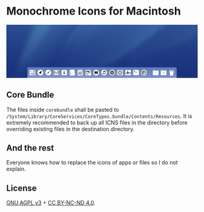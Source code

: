 # Monochrome Icons for Macintosh

![img](/preview-01.png)

## Core Bundle

The files inside `corebundle` shall be pasted to `/System/Library/CoreServices/CoreTypes.bundle/Contents/Resources`. It is extremely recommended to back up all ICNS files in the directory before overriding existing files in the destination directory.

## And the rest

Everyone knows how to replace the icons of apps or files so I do not explain.

## License

[GNU AGPL v3](https://www.gnu.org/licenses/agpl-3.0.html) + [CC BY-NC-ND 4.0](https://creativecommons.org/licenses/by-nc-nd/4.0/).
